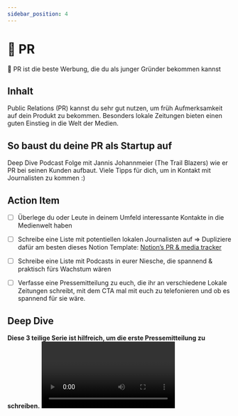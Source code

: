```yaml
---
sidebar_position: 4
---
```


# 💬 PR

<Callout>
  📍 PR ist die beste Werbung, die du als junger Gründer bekommen kannst
</Callout>

## Inhalt

Public Relations (PR) kannst du sehr gut nutzen, um früh Aufmerksamkeit auf dein Produkt zu bekommen. Besonders lokale Zeitungen bieten einen guten Einstieg in die Welt der Medien.

## So baust du deine PR als Startup auf

Deep Dive Podcast Folge mit Jannis Johannmeier (The Trail Blazers) wie er PR bei seinen Kunden aufbaut.
Viele Tipps für dich, um in Kontakt mit Journalisten zu kommen :)

<Spotify source="https://open.spotify.com/episode/61NlCEBMRrNy3g22DMhcjO" />

## Action Item

- [ ] Überlege du oder Leute in deinem Umfeld interessante Kontakte in die Medienwelt haben
- [ ] Schreibe eine Liste mit potentiellen lokalen Journalisten auf
  ⇒ Dupliziere dafür am besten dieses Notion Template: [Notion’s PR & media tracker](https://www.notion.so/Notion-s-PR-media-tracker-d9123763f336402b8c64db225b792edc?pvs=21)
- [ ] Schreibe eine Liste mit Podcasts in eurer Niesche, die spannend & praktisch fürs Wachstum wären
- [ ] Verfasse eine Pressemitteilung zu euch, die ihr an verschiedene Lokale Zeitungen schreibt, mit dem CTA mal mit euch zu telefonieren und ob es spannend für sie wäre.


## Deep Dive
 **Diese 3 teilige Serie ist hilfreich, um die erste Pressemitteilung zu schreiben.**
<Grid>
  <Video sourceId="PgDSxeOJtOM" />
  <Video sourceId="WCbETuZckVw" />
  <Video sourceId="Zdh6Zv5nsdg" />

</Grid>
